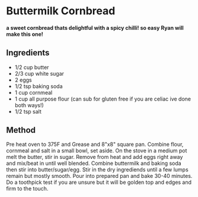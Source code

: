 # Buttermilk Cornbread 

#### a sweet cornbread thats delightful with a spicy chilli! so easy Ryan will make this one!

## Ingredients

* 1/2 cup butter
* 2/3 cup white sugar
* 2 eggs
* 1/2 tsp baking soda
* 1 cup cornmeal
* 1 cup all purpose flour (can sub for gluten free if you are celiac ive done both ways!)
* 1/2 tsp salt

## Method

Pre heat oven to 375F and Grease and 8"x8" square pan.
Combine flour, cornmeal and salt in a small bowl, set aside.
On the stove in a medium pot melt the butter, stir in sugar.
Remove from heat and add eggs right away and mix/beat in until well blended.
Combine buttermilk and baking soda then stir into butter/sugar/egg.
Stir in the dry ingrediends until a few lumps remain but mostly smooth.
Pour into prepared pan and bake 30-40 minutes. 
Do a toothpick test if you are unsure but it will be golden top and edges and firm to the touch.
